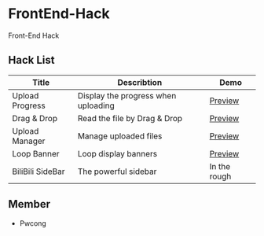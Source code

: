 # FrontEnd-Hack
Front-End Hack

## Hack List
|Title            |Describtion                         |Demo                                                          |
|-----------------|------------------------------------|--------------------------------------------------------------|
|Upload Progress  |Display the progress when uploading |[Preview](http://pwcong.me/FrontEnd-Hack/src/upload-progress) |
|Drag & Drop      |Read the file by Drag & Drop        |[Preview](http://pwcong.me/FrontEnd-Hack/src/drag-and-drop)   |
|Upload Manager   |Manage uploaded files               |[Preview](http://pwcong.me/FrontEnd-Hack/src/upload-manager)  |
|Loop Banner      |Loop display banners                |[Preview](http://pwcong.me/FrontEnd-Hack/src/loop-banner)     |
|BiliBili SideBar |The powerful sidebar                |In the rough                                                  |

## Member
* Pwcong
